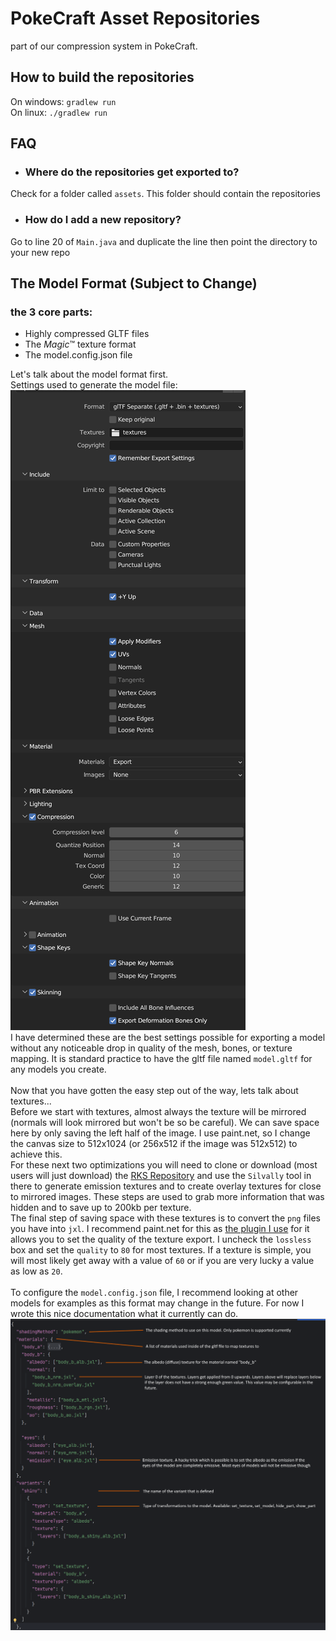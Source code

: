 # PokeCraft Asset Repositories
part of our compression system in PokeCraft.

## How to build the repositories
On windows: `gradlew run`<br>
On linux:  `./gradlew run`

## FAQ
 - ### Where do the repositories get exported to?
Check for a folder called `assets`. This folder should contain the repositories

- ###  How do I add a new repository?
Go to line 20 of `Main.java` and duplicate the line then point the directory to your new repo


## The Model Format (Subject to Change)

### the 3 core parts:
- Highly compressed GLTF files
- The *Magic*™ texture format
- The model.config.json file

Let's talk about the model format first. <br>
Settings used to generate the model file:<br>
<img src="readme/blenderExportSettings.png"> <br>
I have determined these are the best settings possible for exporting a model without any noticeable drop in quality of the mesh, bones, or texture mapping. 
It is standard practice to have the gltf file named `model.gltf` for any models you create.<br><br>
Now that you have gotten the easy step out of the way, lets talk about textures...<br>
Before we start with textures, almost always the texture will be mirrored (normals will look mirrored but won't be so be careful). We can save space here by only saving the left half of the image. I use paint.net, so I change the canvas size to 512x1024 (or 256x512 if the image was 512x512) to achieve this. <br>
For these next two optimizations you will need to clone or download (most users will just download) the [RKS Repository](https://github.com/The-PokeCraft-Mod/RKS) and use the `Silvally` tool in there to generate emission textures and to create overlay textures for close to mirrored images. These steps are used to grab more information that was hidden and to save up to 200kb per texture.<br>
The final step of saving space with these textures is to convert the `png` files you have into `jxl`. I recommend paint.net for this as [the plugin I use](https://github.com/0xC0000054/pdn-jpegxl) for it allows you to set the quality of the texture export. I uncheck the `lossless` box and set the `quality` to `80` for most textures. If a texture is simple, you will most likely get away with a value of `60` or if you are very lucky a value as low as `20`.<br><br>
To configure the `model.config.json` file, I recommend looking at other models for examples as this format may change in the future. For now I wrote this nice documentation what it currently can do.
<img src="readme/model.json_doc.png">
